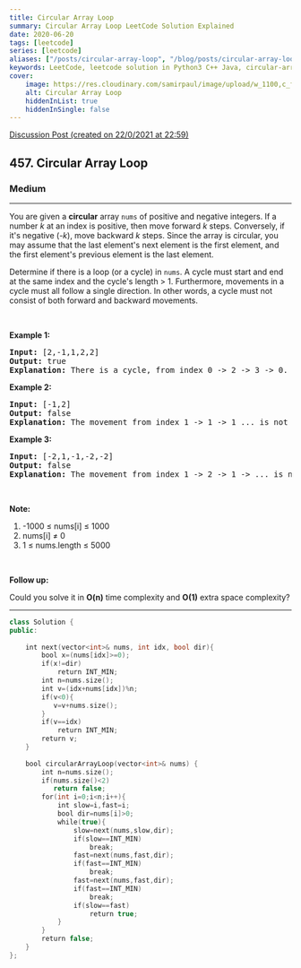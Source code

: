 ```yaml
---
title: Circular Array Loop
summary: Circular Array Loop LeetCode Solution Explained
date: 2020-06-20
tags: [leetcode]
series: [leetcode]
aliases: ["/posts/circular-array-loop", "/blog/posts/circular-array-loop", "/circular-array-loop"]
keywords: LeetCode, leetcode solution in Python3 C++ Java, circular-array-loop solution
cover:
    image: https://res.cloudinary.com/samirpaul/image/upload/w_1100,c_fit,co_rgb:FFFFFF,l_text:Arial_70_bold:Circular Array Loop/problem-solving.webp
    alt: Circular Array Loop
    hiddenInList: true
    hiddenInSingle: false
---
```



[Discussion Post (created on 22/0/2021 at 22:59)](https://leetcode.com/problems/circular-array-loop/discuss/1029672/Fast-and-Slow-Pointer-or-C%2B%2B)  
<h2>457. Circular Array Loop</h2><h3>Medium</h3><hr><div><p>You are given a <b>circular</b> array <code>nums</code> of positive and negative integers. If a number <i>k</i> at an index is positive, then move forward <i>k</i> steps. Conversely, if it's negative (-<i>k</i>), move backward <i>k</i>&nbsp;steps. Since the array is circular, you may assume that the last element's next element is the first element, and the first element's previous element is the last element.</p>

<p>Determine if there is a loop (or a cycle) in <code>nums</code>. A cycle must start and end at the same index and the cycle's length &gt; 1. Furthermore, movements in a cycle must all follow a single direction. In other words, a cycle must not consist of both forward and backward movements.</p>

<p>&nbsp;</p>

<p><b>Example 1:</b></p>

<pre><b>Input:</b> [2,-1,1,2,2]
<b>Output:</b> true
<b>Explanation:</b> There is a cycle, from index 0 -&gt; 2 -&gt; 3 -&gt; 0. The cycle's length is 3.
</pre>

<p><b>Example 2:</b></p>

<pre><b>Input:</b> [-1,2]
<b>Output:</b> false
<b>Explanation:</b> The movement from index 1 -&gt; 1 -&gt; 1 ... is not a cycle, because the cycle's length is 1. By definition the cycle's length must be greater than 1.
</pre>

<p><b>Example 3:</b></p>

<pre><b>Input:</b> [-2,1,-1,-2,-2]
<b>Output:</b> false
<b>Explanation:</b> The movement from index 1 -&gt; 2 -&gt; 1 -&gt; ... is not a cycle, because movement from index 1 -&gt; 2 is a forward movement, but movement from index 2 -&gt; 1 is a backward movement. All movements in a cycle must follow a single direction.</pre>

<p>&nbsp;</p>

<p><b>Note:</b></p>

<ol>
	<li>-1000 ≤&nbsp;nums[i] ≤&nbsp;1000</li>
	<li>nums[i] ≠&nbsp;0</li>
	<li>1 ≤&nbsp;nums.length ≤ 5000</li>
</ol>

<p>&nbsp;</p>

<p><b>Follow up:</b></p>

<p>Could you solve it in <b>O(n)</b> time complexity and&nbsp;<strong>O(1)</strong> extra space complexity?</p></div>

---




```cpp
class Solution {
public:
    
    int next(vector<int>& nums, int idx, bool dir){
        bool x=(nums[idx]>=0);
        if(x!=dir)
            return INT_MIN;
        int n=nums.size();
        int v=(idx+nums[idx])%n;
        if(v<0){
           v=v+nums.size();
        }
        if(v==idx)
            return INT_MIN;
        return v;
    }
    
    bool circularArrayLoop(vector<int>& nums) {
        int n=nums.size();
        if(nums.size()<2)
           return false;
        for(int i=0;i<n;i++){
            int slow=i,fast=i;
            bool dir=nums[i]>0;
            while(true){
                slow=next(nums,slow,dir);
                if(slow==INT_MIN)
                    break;
                fast=next(nums,fast,dir);
                if(fast==INT_MIN)
                    break;
                fast=next(nums,fast,dir);
                if(fast==INT_MIN)
                    break;
                if(slow==fast)
                    return true;
            }
        }
        return false;
    }
};

```
